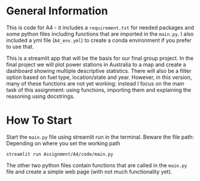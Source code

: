 # General Information
This is code for A4 - it includes a `requirement.txt` for needed packages and some python files including functions that are imported in the `main.py`. I also included a yml file (`A4_env.yml`) to create a conda environment if you prefer to use that. 

This is a streamlit app that will be the basis for our final group project. In the final project we will plot power stations in Australia to a map and create a dashboard showing multiple descriptive statistics. There will also be a filter option based on fuel type, location/state and year. However, in this version, many of these functions are not yet working: instead I focus on the main task of this assignment: using functions, importing them and explaining the reasoning using docstrings. 

# How To Start
Start the `main.py` file using streamlit run in the terminal. Beware the file path: Depending on where you set the working path
```
streamlit run Assignment/A4/code/main.py
```

The other two python files contain functions that are called in the `main.py` file and create a simple web page (with not much functionality yet). 